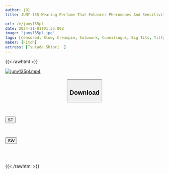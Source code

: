 ```yaml
---
author: j91
title: JUNY-135 Wearing Perfume That Enhances Pheromones And Sensitivity Excessively, She Makes You Lick Her Soaking Wet Fleshy Pussy And Indulges In Pleasure. Cock Addict, Fleshy Glamorous! Shiori Tsukada

url: /v/juny135pl
date: 2024-11-01T01:35:00Z
image: "juny135pl.jpg"
tags: [Censored, Blow, Creampie, Solowork, Cunnilingus, Big Tits, Titty Fuck, Slut	]
maker: [Fitch]
actress: [Tsukada Shiori  ]
---
```



{{< rawhtml >}}

<div class="video" data-videoid="VzGVXAOaqrIK1aG">
    <a href="javascript:;">
        <img src="/v/juny135pl/juny135pl.jpg" width="WIDTH" height="HEIGHT" alt="juny135pl.mp4" loading="lazy">
    </a>
</div>

<script type="text/javascript" src="https://j91.asia/asset/on-demand-st.js"></script>

<br>
  <link rel="stylesheet" href="https://j91.asia/asset/bs5.css">
  
  <center>
  <button class="btn btn-primary" type="button" data-bs-toggle="collapse" data-bs-target=".multi-collapse" aria-expanded="false" aria-controls="multiCollapseExample1 multiCollapseExample2"><h2>Download</h2></button></center>
</p>
<div class="row">
  <div class="col">
    <div class="collapse multi-collapse" id="multiCollapseExample1">
      <div class="card card-body">
	      	      <br>
<div class="buttons">  
<p><a href="/v/juny135pl/st.html" target="_blank"><button class="btn-hover color-3"><i class="fa fa-download"></i> ST</button></a></p></div>
    </div>
  </div>
</div>
  <div class="col">
    <div class="collapse multi-collapse" id="multiCollapseExample2">
      <div class="card card-body">
	      <br>
<div class="buttons">
<p><a href="/v/juny135pl/sw.html" target="_blank"><button class="btn-hover color-2"><i class="fa fa-download"></i> SW</button></a></p></div>
<br><br>
      </div>
    </div>
  </div>
</div>

{{< /rawhtml >}}